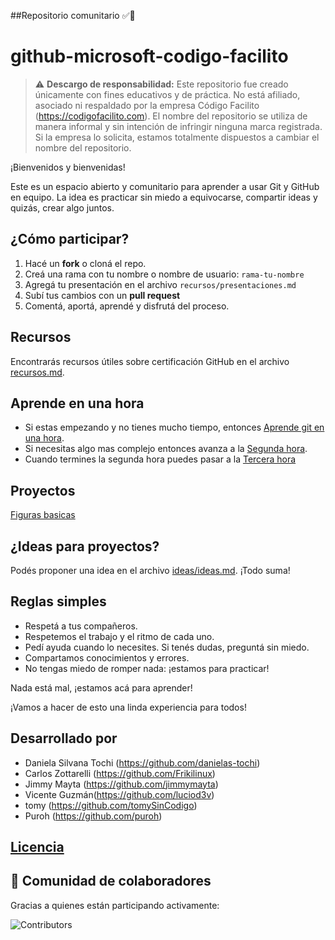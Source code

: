##Repositorio comunitario ✅🚀

# github-microsoft-codigo-facilito
> ⚠️ **Descargo de responsabilidad:** Este repositorio fue creado únicamente con fines educativos y de práctica. No está afiliado, asociado ni respaldado por la empresa Código Facilito (https://codigofacilito.com). El nombre del repositorio se utiliza de manera informal y sin intención de infringir ninguna marca registrada. Si la empresa lo solicita, estamos totalmente dispuestos a cambiar el nombre del repositorio.

¡Bienvenidos y bienvenidas!

Este es un espacio abierto y comunitario para aprender a usar Git y GitHub en equipo. La idea es practicar sin miedo a equivocarse, compartir ideas y quizás, crear algo juntos.

## ¿Cómo participar?

1. Hacé un **fork** o cloná el repo.
2. Creá una rama con tu nombre o nombre de usuario: `rama-tu-nombre`
3. Agregá tu presentación en el archivo `recursos/presentaciones.md`
4. Subí tus cambios con un **pull request**
5. Comentá, aportá, aprendé y disfrutá del proceso.

## Recursos

Encontrarás recursos útiles sobre certificación GitHub en el archivo [recursos.md](recursos/recursos.md).

## Aprende en una hora

* Si estas empezando y no tienes mucho tiempo, entonces [Aprende git en una hora](recursos/1-aprende-git-en-una-hora.md).
* Si necesitas algo mas complejo entonces avanza a la [Segunda hora](recursos/2-aprende-git-en-la-segunda-hora.md).
* Cuando termines la segunda hora puedes pasar a la [Tercera hora](recursos/3-aprende-git-en-la-tercera-hora.md)

## Proyectos

[Figuras basicas](recursos/proyectos/figuras-basicas.md)

## ¿Ideas para proyectos?

Podés proponer una idea en el archivo [ideas/ideas.md](ideas/ideas.md). ¡Todo suma!

## Reglas simples

- Respetá a tus compañeros.
- Respetemos el trabajo y el ritmo de cada uno.
- Pedí ayuda cuando lo necesites. Si tenés dudas, preguntá sin miedo.
- Compartamos conocimientos y errores.
- No tengas miedo de romper nada: ¡estamos para practicar!

Nada está mal, ¡estamos acá para aprender!

¡Vamos a hacer de esto una linda experiencia para todos!


## Desarrollado por

- Daniela Silvana Tochi (https://github.com/danielas-tochi)
- Carlos Zottarelli (https://github.com/Frikilinux)
- Jimmy Mayta (https://github.com/jimmymayta)
- Vicente Guzmán(https://github.com/luciod3v)
- tomy (https://github.com/tomySinCodigo)
- Puroh (https://github.com/puroh)


## [Licencia](https://github.com/LucioD3v/github-microsoft-codigo-facilito/blob/main/LICENSE)

## 👥 Comunidad de colaboradores

Gracias a quienes están participando activamente:

![Contributors](https://contrib.rocks/image?repo=DanielaS-Tochi/github-microsoft-codigo-facilito)

